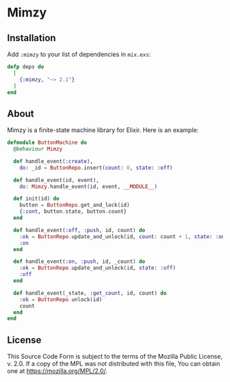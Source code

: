 # Mimzy

## Installation

Add `:mimzy` to your list of dependencies in `mix.exs`:

```elixir
defp deps do
  [
    {:mimzy, "~> 2.1"}
  ]
end
```

## About

Mimzy is a finite-state machine library for Elixir.  Here is an example:

```elixir
defmodule ButtonMachine do
  @behaviour Mimzy

  def handle_event(:create),
    do: _id = ButtonRepo.insert(count: 0, state: :off)

  def handle_event(id, event),
    do: Mimzy.handle_event(id, event, __MODULE__)

  def init(id) do
    button = ButtonRepo.get_and_lock(id)
    {:cont, button.state, button.count}
  end

  def handle_event(:off, :push, id, count) do
    :ok = ButtonRepo.update_and_unlock(id, count: count + 1, state: :on)
    :on
  end

  def handle_event(:on, :push, id, _count) do
    :ok = ButtonRepo.update_and_unlock(id, state: :off)
    :off
  end

  def handle_event(_state, :get_count, id, count) do
    :ok = ButtonRepo.unlock(id)
    count
  end
end
```

## License

This Source Code Form is subject to the terms of the Mozilla Public License,
v. 2.0. If a copy of the MPL was not distributed with this file, You can obtain
one at https://mozilla.org/MPL/2.0/.
